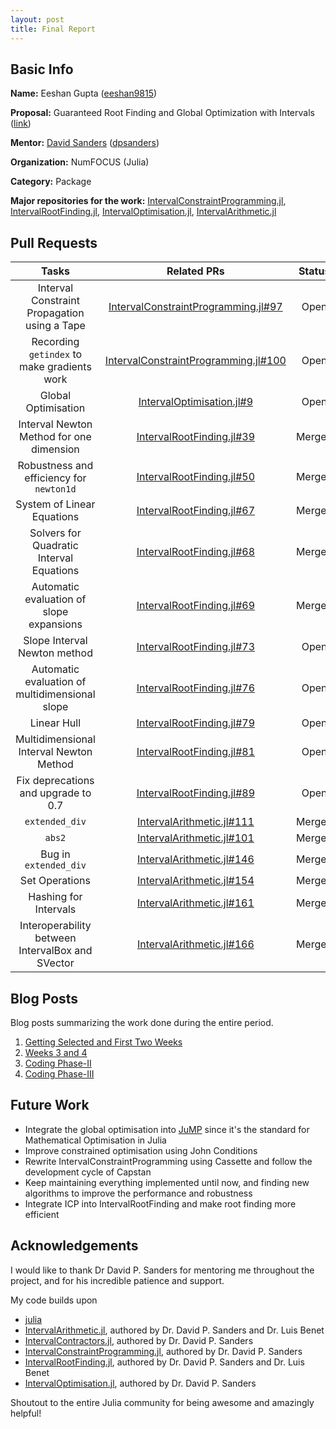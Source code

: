 ```yaml
---
layout: post
title: Final Report
---
```


## Basic Info

**Name:** Eeshan Gupta ([eeshan9815](https://github.com/eeshan9815))

**Proposal:** Guaranteed Root Finding and Global Optimization with Intervals ([link](https://summerofcode.withgoogle.com/projects/#5091150453538816))

**Mentor:** [David Sanders](http://sistemas.fciencias.unam.mx/~dsanders/) ([dpsanders](https://github.com/dpsanders))

**Organization:** NumFOCUS (Julia)

**Category:** Package

**Major repositories for the work:** [IntervalConstraintProgramming.jl](https://github.com/JuliaIntervals/IntervalConstraintProgramming.jl), [IntervalRootFinding.jl](https://github.com/JuliaIntervals/IntervalRootFinding.jl), [IntervalOptimisation.jl](https://github.com/JuliaIntervals/IntervalOptimisation.jl), [IntervalArithmetic.jl](https://github.com/JuliaIntervals/IntervalArithmetic.jl) 

## Pull Requests

| Tasks                 | Related PRs | Status |
|:---------------------:|:------------------:|:------:|
| Interval Constraint Propagation using a Tape | [IntervalConstraintProgramming.jl#97](https://github.com/JuliaIntervals/IntervalConstraintProgramming.jl/pull/97) | Open |
| Recording `getindex` to make gradients work  | [IntervalConstraintProgramming.jl#100](https://github.com/JuliaIntervals/IntervalConstraintProgramming.jl/pull/100) | Open |
| Global Optimisation | [IntervalOptimisation.jl#9](https://github.com/JuliaIntervals/IntervalOptimisation.jl/pull/9) | Open |
| Interval Newton Method for one dimension | [IntervalRootFinding.jl#39](https://github.com/JuliaIntervals/IntervalRootFinding.jl/pull/39) | Merged |
| Robustness and efficiency for `newton1d` | [IntervalRootFinding.jl#50](https://github.com/JuliaIntervals/IntervalRootFinding.jl/pull/50) | Merged |
| System of Linear Equations | [IntervalRootFinding.jl#67](https://github.com/JuliaIntervals/IntervalRootFinding.jl/pull/67) | Merged |
| Solvers for Quadratic Interval Equations | [IntervalRootFinding.jl#68](https://github.com/JuliaIntervals/IntervalRootFinding.jl/pull/68) | Merged |
| Automatic evaluation of slope expansions | [IntervalRootFinding.jl#69](https://github.com/JuliaIntervals/IntervalRootFinding.jl/pull/69) | Merged |
| Slope Interval Newton method | [IntervalRootFinding.jl#73](https://github.com/JuliaIntervals/IntervalRootFinding.jl/pull/73) | Open |
| Automatic evaluation of multidimensional slope | [IntervalRootFinding.jl#76](https://github.com/JuliaIntervals/IntervalRootFinding.jl/pull/76) | Open |
| Linear Hull | [IntervalRootFinding.jl#79](https://github.com/JuliaIntervals/IntervalRootFinding.jl/pull/79) | Open |
| Multidimensional Interval Newton Method | [IntervalRootFinding.jl#81](https://github.com/JuliaIntervals/IntervalRootFinding.jl/pull/81) | Open |
| Fix deprecations and upgrade to 0.7 | [IntervalRootFinding.jl#89](https://github.com/JuliaIntervals/IntervalRootFinding.jl/pull/89) | Open |
| `extended_div` | [IntervalArithmetic.jl#111](https://github.com/JuliaIntervals/IntervalArithmetic.jl/pull/111) | Merged |
| `abs2` | [IntervalArithmetic.jl#101](https://github.com/JuliaIntervals/IntervalArithmetic.jl/pull/101) | Merged |
| Bug in `extended_div` | [IntervalArithmetic.jl#146](https://github.com/JuliaIntervals/IntervalArithmetic.jl/pull/146) | Merged |
| Set Operations | [IntervalArithmetic.jl#154](https://github.com/JuliaIntervals/IntervalArithmetic.jl/pull/154) | Merged |
| Hashing for Intervals | [IntervalArithmetic.jl#161](https://github.com/JuliaIntervals/IntervalArithmetic.jl/pull/161) | Merged |
| Interoperability between IntervalBox and SVector | [IntervalArithmetic.jl#166](https://github.com/JuliaIntervals/IntervalArithmetic.jl/pull/166) | Merged |

## Blog Posts

Blog posts summarizing the work done during the entire period.

1. [Getting Selected and First Two Weeks](https://eeshan9815.github.io/blog-gsoc/getting-selected/)
2. [Weeks 3 and 4](https://eeshan9815.github.io/blog-gsoc/weeks-3-and-4/)
3. [Coding Phase-II](https://eeshan9815.github.io/blog-gsoc/coding-phase-2/)
4. [Coding Phase-III](https://eeshan9815.github.io/blog-gsoc/coding-phase-3/)


## Future Work

- Integrate the global optimisation into [JuMP](https://github.com/JuliaOpt/JuMP.jl/) since it's the standard for Mathematical Optimisation in Julia
- Improve constrained optimisation using John Conditions
- Rewrite IntervalConstraintProgramming using Cassette and follow the development cycle of Capstan
- Keep maintaining everything implemented until now, and finding new algorithms to improve the performance and robustness
- Integrate ICP into IntervalRootFinding and make root finding more efficient

## Acknowledgements

I would like to thank Dr David P. Sanders for mentoring me throughout the project, and for his incredible patience and support.

My code builds upon 
- [julia](https://github.com/JuliaLang/julia)
- [IntervalArithmetic.jl](https://github.com/JuliaIntervals/IntervalArithmetic.jl), authored by Dr. David P. Sanders and Dr. Luis Benet
- [IntervalContractors.jl](https://github.com/JuliaIntervals/IntervalContractors.jl), authored by Dr. David P. Sanders
- [IntervalConstraintProgramming.jl](https://github.com/JuliaIntervals/IntervalConstraintProgramming.jl), authored by Dr. David P. Sanders
- [IntervalRootFinding.jl](https://github.com/JuliaIntervals/IntervalRootFinding.jl), authored by Dr. David P. Sanders and Dr. Luis Benet
- [IntervalOptimisation.jl](https://github.com/JuliaIntervals/IntervalOptimisation.jl), authored by Dr. David P. Sanders

Shoutout to the entire Julia community for being awesome and amazingly helpful!

